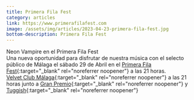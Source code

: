 ```yaml
---
title: Primera Fila Fest
category: articles
link: https://www.primerafilafest.com
image: /assets/img/articles/2023-04-23-primera-fila-fest.jpg
bottom-description: Primera Fila Fest
---
```

Neon Vampire en el Primera Fila Fest
<br>
Una nueva oportunidad para disfrutar de nuestra música con el selecto público de Málaga el sábado 29 de Abril en el [Primera Fila Fest](www.nosvemosenprimerafila.com){:target="_blank" rel="noreferrer noopener"} a las 21 horas. <br>
[Velvet Club Málaga](https://www.instagram.com/explore/locations/246732225/velvet-club-malaga/){:target="_blank" rel="noreferrer noopener"} a las 21 horas junto a [Gran Premio](https://www.facebook.com/granpremiopop/?locale=es_LA){:target="_blank" rel="noreferrer noopener"} y [Tuggish](https://www.facebook.com/thuggishbanda?locale=es_LA){:target="_blank" rel="noreferrer noopener"}

